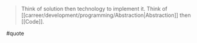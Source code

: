 > Think of solution then technology to implement it. Think of [[carreer/development/programming/Abstraction|Abstraction]] then [[Code]].

#quote

